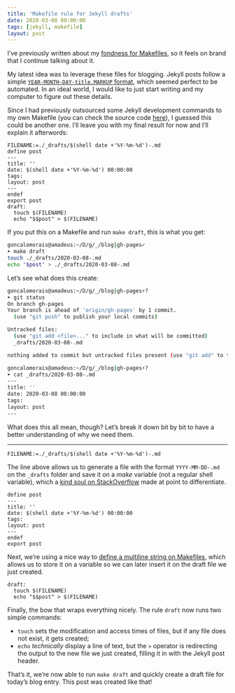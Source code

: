 ```yaml
---
title: 'Makefile rule for Jekyll drafts'
date: 2020-03-08 00:00:00
tags: [jekyll, makefile]
layout: post
---
```


I’ve previously written about my [fondness for Makefiles](/makefiles-are-for-the-web), so it feels on brand that I continue talking about it.

My latest idea was to leverage these files for blogging. Jekyll posts follow a simple [`YEAR-MONTH-DAY-title.MARKUP` format](https://jekyllrb.com/docs/posts/), which seemed perfect to be automated. In an ideal world, I would like to just start writing and my computer to figure out these details.

Since I had previously outsourced some Jekyll development commands to my own Makefile (you can check the source code [here](https://github.com/gnclmorais/blog/blob/gh-pages/Makefile)), I guessed this could be another one. I’ll leave you with my final result for now and I’ll explain it afterwords:

```make
FILENAME:=./_drafts/$(shell date +'%Y-%m-%d')-.md
define post
---
title: ''
date: $(shell date +'%Y-%m-%d') 00:00:00
tags:
layout: post
---
endef
export post
draft:
  touch $(FILENAME)
  echo "$$post" > $(FILENAME)
```

If you put this on a Makefile and run `make draft`, this is what you get:

```bash
goncalomorais@amadeus:~/D/g/_/blog|gh-pages✓
➤ make draft
touch ./_drafts/2020-03-08-.md
echo "$post" > ./_drafts/2020-03-08-.md
```

Let’s see what does this create:

```bash
goncalomorais@amadeus:~/D/g/_/blog|gh-pages⚡?
➤ git status
On branch gh-pages
Your branch is ahead of 'origin/gh-pages' by 1 commit.
  (use "git push" to publish your local commits)

Untracked files:
  (use "git add <file>..." to include in what will be committed)
  _drafts/2020-03-08-.md

nothing added to commit but untracked files present (use "git add" to track)

goncalomorais@amadeus:~/D/g/_/blog|gh-pages⚡?
➤ cat _drafts/2020-03-08-.md
---
title: ''
date: 2020-03-08 00:00:00
tags:
layout: post
---
```

What does this all mean, though? Let’s break it down bit by bit to have a better understanding of why we need them.


---


```make
FILENAME:=./_drafts/$(shell date +'%Y-%m-%d')-.md
```
The line above allows us to generate a file with the format `YYYY-MM-DD-.md` on the `_drafts` folder and save it on a _make_ variable (not a regular shell variable), which a [kind soul on StackOverflow](https://stackoverflow.com/a/41316280/590525) made at point to differentiate. 


```make
define post
---
title: ''
date: $(shell date +'%Y-%m-%d') 00:00:00
tags:
layout: post
---
endef
export post
```
Next, we’re using a nice way to [define a multiline string on Makefiles](https://gist.github.com/azatoth/1030091), which allows us to store it on a variable so we can later insert it on the draft file we just created.


```make
draft:
  touch $(FILENAME)
  echo "$$post" > $(FILENAME)
```
Finally, the bow that wraps everything nicely. The rule `draft` now runs two simple commands:
- `touch` sets the modification and access times of files, but if any file does not exist, it gets created;
- `echo` _technically_ display a line of text, but the `>` operator is redirecting the output to the new file we just created, filling it in with the Jekyll post header.


That’s it, we’re now able to run `make draft` and quickly create a draft file for today’s blog entry. This post was created like that!
